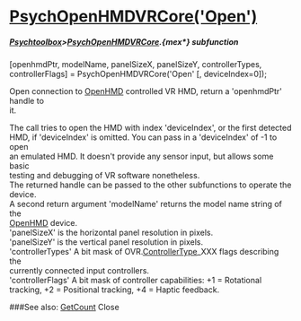 # [PsychOpenHMDVRCore('Open')](PsychOpenHMDVRCore-Open) 
##### [Psychtoolbox](Psychtoolbox)>[PsychOpenHMDVRCore](PsychOpenHMDVRCore).{mex*} subfunction

[openhmdPtr, modelName, panelSizeX, panelSizeY, controllerTypes, controllerFlags] = PsychOpenHMDVRCore('Open' [, deviceIndex=0]);

Open connection to [OpenHMD](OpenHMD) controlled VR HMD, return a 'openhmdPtr' handle to  
it.  
  
The call tries to open the HMD with index 'deviceIndex', or the first detected  
HMD, if 'deviceIndex' is omitted. You can pass in a 'deviceIndex' of -1 to open  
an emulated HMD. It doesn't provide any sensor input, but allows some basic  
testing and debugging of VR software nonetheless.  
The returned handle can be passed to the other subfunctions to operate the  
device.  
A second return argument 'modelName' returns the model name string of the  
[OpenHMD](OpenHMD) device.  
'panelSizeX' is the horizontal panel resolution in pixels.  
'panelSizeY' is the vertical panel resolution in pixels.  
'controllerTypes' A bit mask of OVR.[ControllerType](ControllerType)\_XXX flags describing the  
currently connected input controllers.  
'controllerFlags' A bit mask of controller capabilities: +1 = Rotational  
tracking, +2 = Positional tracking, +4 = Haptic feedback.  
  


###See also:
[GetCount](PsychOpenHMDVRCore-GetCount) Close
